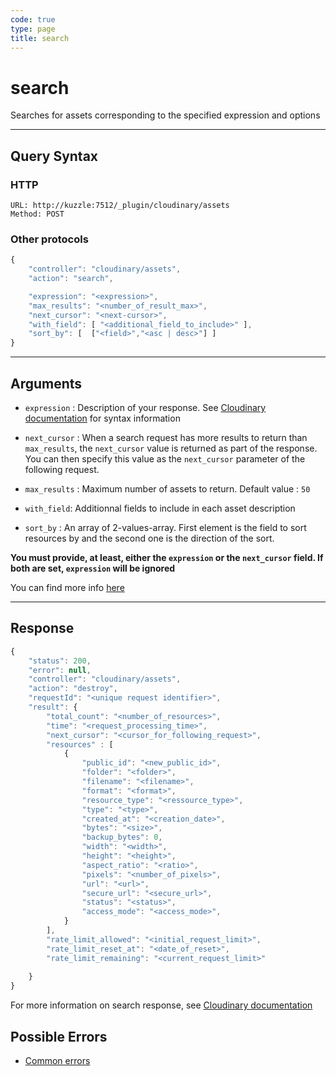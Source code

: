```yaml
--- 
code: true
type: page
title: search
--- 
```


# search

Searches for assets corresponding to the specified expression and options

--- 

## Query Syntax 

### HTTP 

```http
URL: http://kuzzle:7512/_plugin/cloudinary/assets
Method: POST
```

### Other protocols 

```js
{
    "controller": "cloudinary/assets",
    "action": "search",

    "expression": "<expression>",
    "max_results": "<number_of_result_max>",
    "next_cursor": "<next-cursor>",
    "with_field": [ "<additional_field_to_include>" ],
    "sort_by": [  ["<field>","<asc | desc>"] ]
}
```
---

## Arguments 

- `expression` : Description of your response. See [Cloudinary documentation](https://cloudinary.com/documentation/search_api#expressions) for syntax information
- `next_cursor` :  When a search request has more results to return than `max_results`, the `next_cursor` value is returned as part of the response. You can then specify this value as the `next_cursor` parameter of the following request.

- `max_results` : Maximum number of assets to return. Default value : `50` 
- `with_field`: Additionnal fields to include in each asset description
- `sort_by` : An array of 2-values-array. First element is the field to sort resources by and the second one is the direction of the sort. 
  
**You must provide, at least, either the `expression` or the `next_cursor` field. If both are set, `expression` will be ignored** 

You can find more info [here](https://cloudinary.com/documentation/search_api#parameters)

---

## Response 
```js
{
    "status": 200,
    "error": null,
    "controller": "cloudinary/assets",
    "action": "destroy",
    "requestId": "<unique request identifier>",
    "result": {
        "total_count": "<number_of_resources>",
        "time": "<request_processing_time>",
        "next_cursor": "<cursor_for_following_request>",
        "resources" : [ 
            {
                "public_id": "<new_public_id>",
                "folder": "<folder>",
                "filename": "<filename>",
                "format": "<format>",
                "resource_type": "<ressource_type>",
                "type": "<type>",
                "created_at": "<creation_date>",
                "bytes": "<size>",
                "backup_bytes": 0,
                "width": "<width>",
                "height": "<height>",
                "aspect_ratio": "<ratio>",
                "pixels": "<number_of_pixels>",
                "url": "<url>",
                "secure_url": "<secure_url>",
                "status": "<status>",
                "access_mode": "<access_mode>",
            }
        ],
        "rate_limit_allowed": "<initial_request_limit>",
        "rate_limit_reset_at": "<date_of_reset>",
        "rate_limit_remaining": "<current_request_limit>"
        
    }
}
```

For more information on search response, see [Cloudinary documentation](https://cloudinary.com/documentation/search_api#response)

## Possible Errors 

- [Common errors](/core/1/api/essentials/errors/#common-errors)